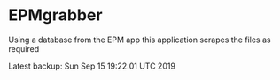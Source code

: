 # EPMgrabber
Using a database from the EPM app this application scrapes the files as required


Latest backup: Sun Sep 15 19:22:01 UTC 2019

